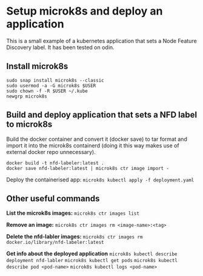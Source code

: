 # Setup microk8s and deploy an application
This is a small example of a kubernetes application that sets a Node Feature Discovery label. It has been tested on odin.

## Install microk8s
```
sudo snap install microk8s --classic
sudo usermod -a -G microk8s $USER
sudo chown -f -R $USER ~/.kube
newgrp microk8s
```
## Build and deploy application that sets a NFD label to microk8s
Build the docker container and convert it (docker save) to tar format and import it into the microk8s containerd (doing it this way makes use of external docker repo unnecessary).
```
docker build -t nfd-labeler:latest .
docker save nfd-labeler:latest | microk8s ctr image import -
```

Deploy the containerised app:
`microk8s kubectl apply -f deployment.yaml`

## Other useful commands
**List the microk8s images:**
`microk8s ctr images list`

**Remove an image:**
`microk8s ctr images rm <image-name>:<tag>`

**Delete the nfd-labler images:**
`microk8s ctr images rm docker.io/library/nfd-labeler:latest`

**Get info about the deployed application**
`microk8s kubectl describe deployment nfd-labler`
`microk8s kubectl get pods`
`microk8s kubectl describe pod <pod-name>`
`microk8s kubectl logs <pod-name>`





